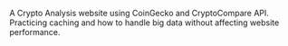 A Crypto Analysis website using CoinGecko and CryptoCompare API. Practicing caching and how to handle big data without affecting website performance. 
